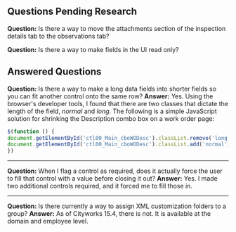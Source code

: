 ## Questions Pending Research
**Question:** Is there a way to move the attachments section of the inspection details tab to the observations tab?

**Question:** Is there a way to make fields in the UI read only?

## Answered Questions
**Question:** Is there a way to make a long data fields into shorter fields so you can fit another control onto the same row?
**Answer:** Yes. Using the browser's developer tools, I found that there are two classes that dictate the length of the field, *normal* and *long*. The following is a simple JavaScript solution for shrinking the Description combo box on a work order page:
```JavaScript
$(function () {
document.getElementById('ctl00_Main_cboWODesc').classList.remove('long');
document.getElementById('ctl00_Main_cboWODesc').classList.add('normal');
})
```

---
**Question:** When I flag a control as required, does it actually force the user to fill that control with a value before closing it out?
**Answer:** Yes. I made two additional controls required, and it forced me to fill those in.

---
**Question:** Is there currently a way to assign XML customization folders to a group?
**Answer:** As of Cityworks 15.4, there is not. It is available at the domain and employee level.
